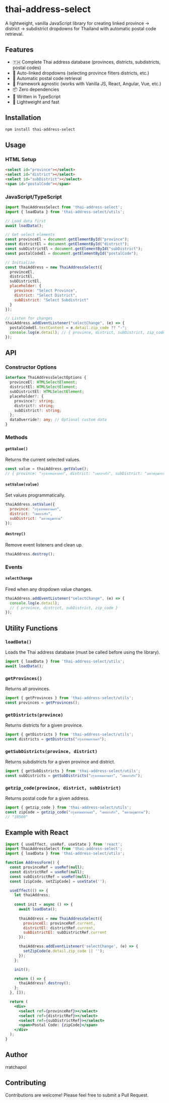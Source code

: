# thai-address-select

A lightweight, vanilla JavaScript library for creating linked province → district → subdistrict dropdowns for Thailand with automatic postal code retrieval.

## Features

- 🇹🇭 Complete Thai address database (provinces, districts, subdistricts, postal codes)
- 🔗 Auto-linked dropdowns (selecting province filters districts, etc.)
- 📮 Automatic postal code retrieval
- 🎨 Framework agnostic (works with Vanilla JS, React, Angular, Vue, etc.)
- 📦 Zero dependencies
- 💪 Written in TypeScript
- 🚀 Lightweight and fast

## Installation

```bash
npm install thai-address-select
```

## Usage

### HTML Setup

```html
<select id="province"></select>
<select id="district"></select>
<select id="subDistrict"></select>
<span id="postalCode"></span>
```

### JavaScript/TypeScript

```javascript
import ThaiAddressSelect from 'thai-address-select';
import { loadData } from 'thai-address-select/utils';

// Load data first
await loadData();

// Get select elements
const provinceEl = document.getElementById("province");
const districtEl = document.getElementById("district");
const subDistrictEl = document.getElementById("subDistrict");
const postalCodeEl = document.getElementById("postalCode");

// Initialize
const thaiAddress = new ThaiAddressSelect({
  provinceEl,
  districtEl,
  subDistrictEl,
  placeholder: {
    province: "Select Province",
    district: "Select District",
    subDistrict: "Select Subdistrict"
  }
});

// Listen for changes
thaiAddress.addEventListener("selectChange", (e) => {
  postalCodeEl.textContent = e.detail.zip_code ?? "-";
  console.log(e.detail); // { province, district, subDistrict, zip_code }
});
```

## API

### Constructor Options

```typescript
interface ThaiAddressSelectOptions {
  provinceEl: HTMLSelectElement;
  districtEl: HTMLSelectElement;
  subDistrictEl: HTMLSelectElement;
  placeholder?: {
    province?: string;
    district?: string;
    subDistrict?: string;
  };
  dataOverride?: any; // Optional custom data
}
```

### Methods

#### `getValue()`
Returns the current selected values.

```javascript
const value = thaiAddress.getValue();
// { province: "กรุงเทพมหานคร", district: "เขตบางรัก", subDistrict: "มหาพฤฒาราม", zip_code: "10500" }
```

#### `setValue(value)`
Set values programmatically.

```javascript
thaiAddress.setValue({
  province: "กรุงเทพมหานคร",
  district: "เขตบางรัก",
  subDistrict: "มหาพฤฒาราม"
});
```

#### `destroy()`
Remove event listeners and clean up.

```javascript
thaiAddress.destroy();
```

### Events

#### `selectChange`
Fired when any dropdown value changes.

```javascript
thaiAddress.addEventListener("selectChange", (e) => {
  console.log(e.detail);
  // { province, district, subDistrict, zip_code }
});
```

## Utility Functions

### `loadData()`
Loads the Thai address database (must be called before using the library).

```javascript
import { loadData } from 'thai-address-select/utils';
await loadData();
```

### `getProvinces()`
Returns all provinces.

```javascript
import { getProvinces } from 'thai-address-select/utils';
const provinces = getProvinces();
```

### `getDistricts(province)`
Returns districts for a given province.

```javascript
import { getDistricts } from 'thai-address-select/utils';
const districts = getDistricts("กรุงเทพมหานคร");
```

### `getSubDistricts(province, district)`
Returns subdistricts for a given province and district.

```javascript
import { getSubDistricts } from 'thai-address-select/utils';
const subDistricts = getSubDistricts("กรุงเทพมหานคร", "เขตบางรัก");
```

### `getzip_code(province, district, subDistrict)`
Returns postal code for a given address.

```javascript
import { getzip_code } from 'thai-address-select/utils';
const zipCode = getzip_code("กรุงเทพมหานคร", "เขตบางรัก", "มหาพฤฒาราม");
// "10500"
```

## Example with React

```jsx
import { useEffect, useRef, useState } from 'react';
import ThaiAddressSelect from 'thai-address-select';
import { loadData } from 'thai-address-select/utils';

function AddressForm() {
  const provinceRef = useRef(null);
  const districtRef = useRef(null);
  const subDistrictRef = useRef(null);
  const [zipCode, setZipCode] = useState('');

  useEffect(() => {
    let thaiAddress;
    
    const init = async () => {
      await loadData();
      
      thaiAddress = new ThaiAddressSelect({
        provinceEl: provinceRef.current,
        districtEl: districtRef.current,
        subDistrictEl: subDistrictRef.current
      });

      thaiAddress.addEventListener('selectChange', (e) => {
        setZipCode(e.detail.zip_code || '');
      });
    };

    init();

    return () => {
      thaiAddress?.destroy();
    };
  }, []);

  return (
    <div>
      <select ref={provinceRef}></select>
      <select ref={districtRef}></select>
      <select ref={subDistrictRef}></select>
      <span>Postal Code: {zipCode}</span>
    </div>
  );
}
```


## Author

rratchapol

## Contributing

Contributions are welcome! Please feel free to submit a Pull Request.
